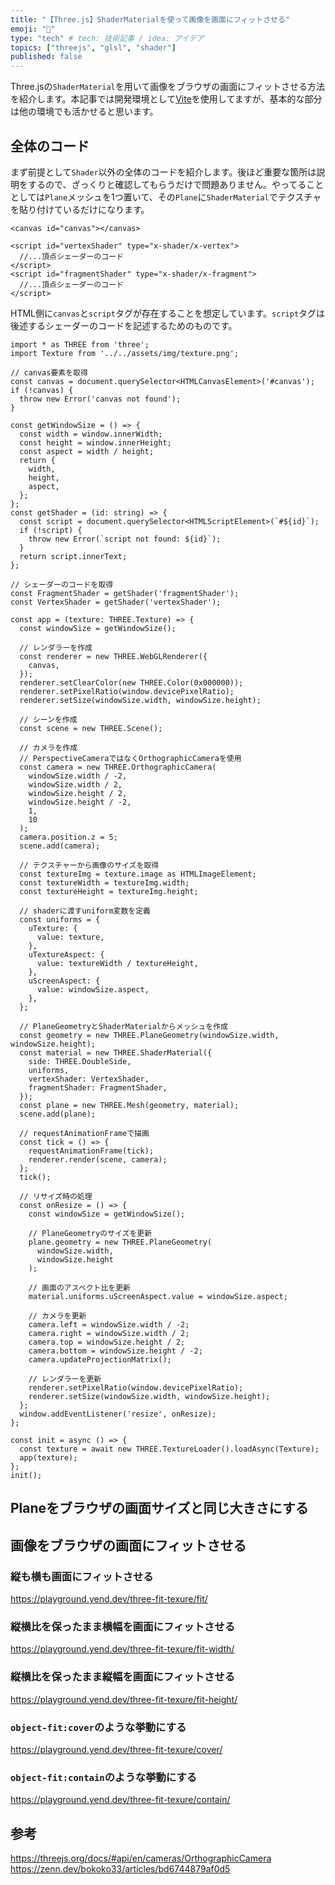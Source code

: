 ```yaml
---
title: "【Three.js】ShaderMaterialを使って画像を画面にフィットさせる"
emoji: "📌"
type: "tech" # tech: 技術記事 / idea: アイデア
topics: ["threejs", "glsl", "shader"]
published: false
---
```


Three.jsの`ShaderMaterial`を用いて画像をブラウザの画面にフィットさせる方法を紹介します。本記事では開発環境として[Vite](https://ja.vitejs.dev/)を使用してますが、基本的な部分は他の環境でも活かせると思います。

## 全体のコード

まず前提として`Shader`以外の全体のコードを紹介します。後ほど重要な箇所は説明をするので、ざっくりと確認してもらうだけで問題ありません。やってることとしては`Plane`メッシュを1つ置いて、その`Plane`に`ShaderMaterial`でテクスチャを貼り付けているだけになります。

```html:HTML
<canvas id="canvas"></canvas>
```

```html:HTML
<script id="vertexShader" type="x-shader/x-vertex">
  //...頂点シェーダーのコード
</script>
<script id="fragmentShader" type="x-shader/x-fragment">
  //...頂点シェーダーのコード
</script>
```

HTML側に`canvas`と`script`タグが存在することを想定しています。`script`タグは後述するシェーダーのコードを記述するためのものです。

```ts:TypeScript
import * as THREE from 'three';
import Texture from '../../assets/img/texture.png';

// canvas要素を取得
const canvas = document.querySelector<HTMLCanvasElement>('#canvas');
if (!canvas) {
  throw new Error('canvas not found');
}

const getWindowSize = () => {
  const width = window.innerWidth;
  const height = window.innerHeight;
  const aspect = width / height;
  return {
    width,
    height,
    aspect,
  };
};
const getShader = (id: string) => {
  const script = document.querySelector<HTMLScriptElement>(`#${id}`);
  if (!script) {
    throw new Error(`script not found: ${id}`);
  }
  return script.innerText;
};

// シェーダーのコードを取得
const FragmentShader = getShader('fragmentShader');
const VertexShader = getShader('vertexShader');

const app = (texture: THREE.Texture) => {
  const windowSize = getWindowSize();

  // レンダラーを作成
  const renderer = new THREE.WebGLRenderer({
    canvas,
  });
  renderer.setClearColor(new THREE.Color(0x000000));
  renderer.setPixelRatio(window.devicePixelRatio);
  renderer.setSize(windowSize.width, windowSize.height);

  // シーンを作成
  const scene = new THREE.Scene();

  // カメラを作成
  // PerspectiveCameraではなくOrthographicCameraを使用
  const camera = new THREE.OrthographicCamera(
    windowSize.width / -2,
    windowSize.width / 2,
    windowSize.height / 2,
    windowSize.height / -2,
    1,
    10
  );
  camera.position.z = 5;
  scene.add(camera);

  // テクスチャーから画像のサイズを取得
  const textureImg = texture.image as HTMLImageElement;
  const textureWidth = textureImg.width;
  const textureHeight = textureImg.height;

  // shaderに渡すuniform変数を定義　
  const uniforms = {
    uTexture: {
      value: texture,
    },
    uTextureAspect: {
      value: textureWidth / textureHeight,
    },
    uScreenAspect: {
      value: windowSize.aspect,
    },
  };

  // PlaneGeometryとShaderMaterialからメッシュを作成
  const geometry = new THREE.PlaneGeometry(windowSize.width, windowSize.height);
  const material = new THREE.ShaderMaterial({
    side: THREE.DoubleSide,
    uniforms,
    vertexShader: VertexShader,
    fragmentShader: FragmentShader,
  });
  const plane = new THREE.Mesh(geometry, material);
  scene.add(plane);

  // requestAnimationFrameで描画
  const tick = () => {
    requestAnimationFrame(tick);
    renderer.render(scene, camera);
  };
  tick();

  // リサイズ時の処理
  const onResize = () => {
    const windowSize = getWindowSize();

    // PlaneGeometryのサイズを更新
    plane.geometry = new THREE.PlaneGeometry(
      windowSize.width,
      windowSize.height
    );

    // 画面のアスペクト比を更新
    material.uniforms.uScreenAspect.value = windowSize.aspect;

    // カメラを更新
    camera.left = windowSize.width / -2;
    camera.right = windowSize.width / 2;
    camera.top = windowSize.height / 2;
    camera.bottom = windowSize.height / -2;
    camera.updateProjectionMatrix();

    // レンダラーを更新
    renderer.setPixelRatio(window.devicePixelRatio);
    renderer.setSize(windowSize.width, windowSize.height);
  };
  window.addEventListener('resize', onResize);
};

const init = async () => {
  const texture = await new THREE.TextureLoader().loadAsync(Texture);
  app(texture);
};
init();
```

## Planeをブラウザの画面サイズと同じ大きさにする

## 画像をブラウザの画面にフィットさせる

### 縦も横も画面にフィットさせる

https://playground.yend.dev/three-fit-texure/fit/

### 縦横比を保ったまま横幅を画面にフィットさせる

https://playground.yend.dev/three-fit-texure/fit-width/

### 縦横比を保ったまま縦幅を画面にフィットさせる

https://playground.yend.dev/three-fit-texure/fit-height/

### `object-fit:cover`のような挙動にする

https://playground.yend.dev/three-fit-texure/cover/

### `object-fit:contain`のような挙動にする

https://playground.yend.dev/three-fit-texure/contain/


## 参考
https://threejs.org/docs/#api/en/cameras/OrthographicCamera
https://zenn.dev/bokoko33/articles/bd6744879af0d5